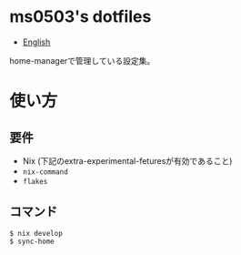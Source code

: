 ms0503's dotfiles
=====================

- [English](README.md)

home-managerで管理している設定集。

# 使い方
## 要件
- Nix (下記のextra-experimental-feturesが有効であること)
 - `nix-command`
 - `flakes`

## コマンド
```shell
$ nix develop
$ sync-home
```
